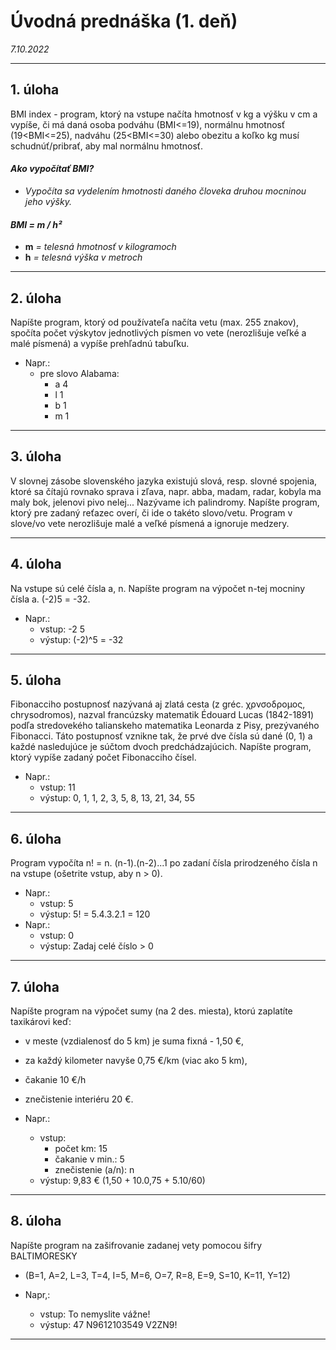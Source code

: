 # Úvodná prednáška (1. deň)
*7.10.2022*

---

## 1. úloha
BMI index - program, ktorý na vstupe načíta hmotnosť v kg a výšku v cm a vypíše, či má daná osoba podváhu (BMI<=19), normálnu hmotnosť (19<BMI<=25), nadváhu (25<BMI<=30) alebo obezitu a koľko kg musí schudnúť/pribrať, aby mal normálnu hmotnosť.

#### *Ako vypočítať BMI?*

+ *Vypočíta sa vydelením hmotnosti daného človeka druhou mocninou jeho výšky.*

#### *BMI = m / h²*

+ **m** *= telesná hmotnosť v kilogramoch*
+ **h** *= telesná výška v metroch*

---

## 2. úloha
Napíšte program, ktorý od používateľa načíta vetu (max. 255 znakov), spočíta počet výskytov jednotlivých písmen vo vete (nerozlišuje veľké a malé písmená) a vypíše prehľadnú tabuľku.

- Napr.:
    - pre slovo Alabama:
        - a 4
        - l 1
        - b 1
        - m 1

---

## 3. úloha
V slovnej zásobe slovenského jazyka existujú slová, resp. slovné spojenia, ktoré sa čítajú rovnako sprava i zľava, napr. abba, madam, radar, kobyla ma maly bok, jelenovi pivo nelej... Nazývame ich palindromy. Napíšte program, ktorý pre zadaný reťazec overí, či ide o takéto slovo/vetu. Program v slove/vo vete nerozlišuje malé a veľké písmená a ignoruje medzery.

---

## 4. úloha
Na vstupe sú celé čísla  a, n. Napíšte program na výpočet n-tej mocniny čísla a. (-2)5 = -32.
- Napr.:
    - vstup: -2 5
    - výstup: (-2)^5 = -32

---

## 5. úloha
Fibonacciho postupnosť nazývaná aj zlatá cesta (z gréc. χρνσοδρομος, chrysodromos), nazval francúzsky matematik Édouard Lucas  (1842-1891) podľa stredovekého talianskeho matematika Leonarda z Pisy, prezývaného Fibonacci. Táto postupnosť vznikne tak, že prvé dve čísla sú dané (0, 1) a každé nasledujúce je súčtom dvoch predchádzajúcich.
Napíšte program, ktorý vypíše zadaný počet Fibonacciho čísel.
- Napr.:
    - vstup: 11
    - výstup: 0, 1, 1, 2, 3, 5, 8, 13, 21, 34, 55

---

## 6. úloha
Program vypočíta n! = n. (n-1).(n-2)...1 po zadaní čísla prirodzeného čísla n na vstupe (ošetrite vstup, aby n > 0).
- Napr.:
    - vstup: 5
    - výstup: 5! = 5.4.3.2.1 = 120
- Napr.:
    - vstup: 0
    - výstup: Zadaj celé číslo > 0

---

## 7. úloha
Napíšte program na výpočet sumy (na 2 des. miesta), ktorú zaplatíte taxikárovi keď:
- v meste (vzdialenosť do 5 km) je suma fixná - 1,50 €,
- za každý kilometer navyše 0,75 €/km (viac ako 5 km),
- čakanie 10 €/h
- znečistenie interiéru 20 €.


- Napr.:
    - vstup:
      - počet km: 15
      - čakanie v min.: 5
      - znečistenie (a/n): n
    - výstup: 9,83 € (1,50 + 10.0,75 + 5.10/60)

---

## 8. úloha
Napíšte program na zašifrovanie zadanej vety pomocou šifry BALTIMORESKY
- (B=1, A=2, L=3, T=4, I=5, M=6, O=7, R=8, E=9, S=10, K=11, Y=12)


- Napr,:
  - vstup: To nemyslite vážne!
  - výstup: 47 N9612103549 V2ZN9!

---
